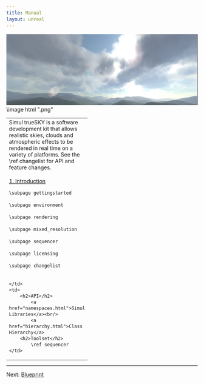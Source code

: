 ```yaml
---
title: Manual
layout: unreal
---
```



<img src="/manual/images/MainPageScreenshot.png" alt="trueSKY"/>
\image html ".png"

<table class="nice" width="100%">
<tr valign="top">
<td style="width:auto" colspan="2">
Simul trueSKY is a software development kit that allows realistic skies, clouds and atmospheric effects to be rendered in real time on a variety of platforms.
See the \ref changelist for API and feature changes.


</td>
</tr>
<tr valign="top" rowspan="2">
	<td style="width:200px">

[1. Introduction](/manual/01-Intro.md)

	\subpage gettingstarted

	\subpage environment

	\subpage rendering

	\subpage mixed_resolution

	\subpage sequencer

	\subpage licensing
	
	\subpage changelist
	
	
	</td>
	<td>
		<h2>API</h2>
			<a href="namespaces.html">Simul Libraries</a><br/>
			<a href="hierarchy.html">Class Hierarchy</a>
		<h2>Toolset</h2>
			\ref sequencer
	</td>
</tr>
</table>

<hr size="1">

Next: <a href="/manual/Blueprint">Blueprint</a>